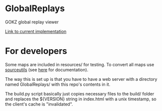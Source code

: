 # GlobalReplays
GOKZ global replay viewer

[Link to current implementation](http://gokzmaptest.site.nfoservers.com/GlobalReplays/)

# For developers

Some maps are included in resources/ for testing. To convert all maps use [sourceutils](https://github.com/Metapyziks/SourceUtils) (see [here](https://github.com/Metapyziks/GOKZReplayViewer) for documentation).

The way this is set up is that you have to have a web server with a directory named GlobalReplays/ with this repo's contents in it.

The build.py script basically just copies necessary files to the build/ folder and replaces the ${VERSION} string in index.html with a unix timestamp, so the client's cache is "invalidated".
